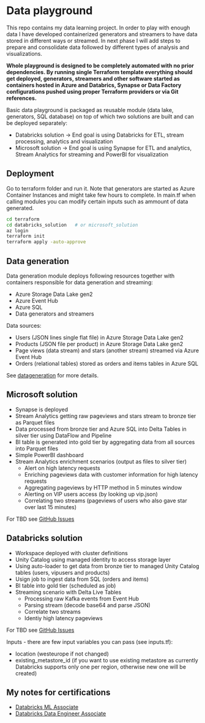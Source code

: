 # Data playground
This repo contains my data learning project. In order to play with enough data I have developed containerized generators and streamers to have data stored in different ways or streamed. In next phase I will add steps to prepare and consolidate data followed by different types of analysis and visualizations.

**Whole playground is designed to be completely automated with no prior dependencies. By running single Terraform template everything should get deployed, generators, streamers and other software started as containers hosted in Azure and Databrics, Synapse or Data Factory configurations pushed using proper Terraform providers or via Git references.**

Basic data playground is packaged as reusable module (data lake, generators, SQL database) on top of which two solutions are built and can be deployed separately:
- Databricks solution -> End goal is using Databricks for ETL, stream processing, analytics and visualization
- Microsoft solution -> End goal is using Synapse for ETL and analytics, Stream Analytics for streaming and PowerBI for visualization

## Deployment
Go to terraform folder and run it. Note that generators are started as Azure Container Instances and might take few hours to complete. In main.tf when calling modules you can modify certain inputs such as ammount of data generated.

```bash
cd terraform
cd databricks_solution   # or microsoft_solution
az login
terraform init
terraform apply -auto-approve
```

## Data generation
Data generation module deploys following resources together with containers responsible for data generation and streaming:
- Azure Storage Data Lake gen2
- Azure Event Hub
- Azure SQL
- Data generators and streamers

Data sources:
- Users (JSON lines single flat file) in Azure Storage Data Lake gen2
- Products (JSON file per product) in Azure Storage Data Lake gen2
- Page views (data stream) and stars (another stream) streamed via Azure Event Hub
- Orders (relational tables) stored as orders and items tables in Azure SQL

See [datageneration](datageneration/datageneration.md) for more details.

## Microsoft solution
- Synapse is deployed
- Stream Analytics getting raw pageviews and stars stream to bronze tier as Parquet files
- Data processed from bronze tier and Azure SQL into Delta Tables in silver tier using DataFlow and Pipeline
- BI table is generated into gold tier by aggregating data from all sources into Parquet files
- Simple PowerBI dashboard
- Stream Analytics enrichment scenarios (output as files to silver tier)
  - Alert on high latency requests
  - Enriching pageviews data with customer information for high latency requests
  - Aggregating pageviews by HTTP method in 5 minutes window
  - Alerting on VIP users access (by looking up vip.json)
  - Correlating two streams (pageviews of users who also gave star over last 15 minutes)

For TBD see [GitHub Issues](https://github.com/tkubica12/dataplayground/issues?q=is%3Aissue+is%3Aopen+label%3AMicrosoft)

## Databricks solution
- Workspace deployed with cluster definitions
- Unity Catalog using managed identity to access storage layer
- Using auto-loader to get data from bronze tier to managed Unity Catalog tables (users, vipusers and products)
- Usign job to ingest data from SQL (orders and items)
- BI table into gold tier (scheduled as job)
- Streaming scenario with Delta Live Tables
  - Processing raw Kafka events from Event Hub
  - Parsing stream (decode base64 and parse JSON)
  - Correlate two streams
  - Identiy high latency pageviews

For TBD see [GitHub Issues](https://github.com/tkubica12/dataplayground/issues?q=is%3Aissue+is%3Aopen+label%3ADatabricks)

Inputs - there are few input variables you can pass (see inputs.tf):
- location (westeurope if not changed)
- existing_metastore_id (if you want to use existing metastore as currently Databricks supports only one per region, otherwise new one will be created)

## My notes for certifications
- [Databricks ML Associate](notes/Databricks%20ML%20associate/README.md)
- [Databricks Data Engineer Associate](notes/Databricks%20Data%20Engineer%20Associate/README.md)